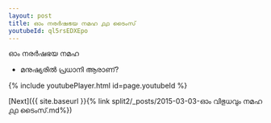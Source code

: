 ```yaml
---
layout: post
title: ഓം നരർഷഭയ നമഹ ൧൧ ടൈംസ്
youtubeId: ql5rsEDXEpo
---
```

 
 
 ഓം നരർഷഭയ നമഹ 
 
 -  മനുഷ്യരിൽ പ്രധാനി ആരാണ്? 
 
  
 
  
 
 
 
 
 
 


{% include youtubePlayer.html id=page.youtubeId %}
 
[Next]({{ site.baseurl }}{% link  split2/_posts/2015-03-03-ഓം വിഭുധവും നമഹ ൧൧ ടൈംസ്.md%})
 
